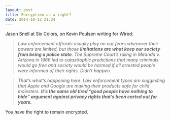 ```yaml
---
layout: post
title: Encryption as a right?
date: 2014-10-12 21:24
---
```



Jason Snell at Six Colors, on Kevin Poulsen writing for Wired:

> _Law enforcement officials usually play on our fears whenever their powers are limited, but those_ **_limitations are what keep our society from being a police state_**_. The Supreme Court’s ruling in Miranda v. Arizona in 1966 led to catastrophic predictions that many criminals would go free and society would be harmed if all arrested people were informed of their rights. Didn’t happen._

> _That’s what’s happening here. Law enforcement types are suggesting that Apple and Google are making their products safe for child molesters._ **_It’s the same old tired “good people have nothing to hide” argument against privacy rights that’s been carted out for years._**

You have the right to remain encrypted.
